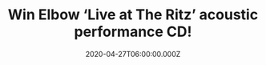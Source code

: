 ---
campaign-uuid: "c-a42968f1-7f7c-4693-ad0b-c590e9f2f900"
type: "Competition"
category: "Music"
date: "2020-04-27T06:00:00.000Z"
end-date: "2020-05-27T23:59:00.000Z"
disable-form: false
is_promoted: false
has_entry_page: true
title: "Win Elbow ‘Live at The Ritz’ acoustic performance CD!"
competition-description: "<p>’Live at The Ritz’ is a recording of the band’s intimate\
  \ show at Manchester’s Ritz in October 2019, allowing fans to experience what it\
  \ was like for the band to return to the scene of some of their earliest shows.</p>\n\
  <p>Click below and it could be yours!</p>\n"
hero-header: "Win Elbow ‘Live at The Ritz’ acoustic performance CD!"
terms-confirmation: "N/A"
banner-img: "https://assets.expresslyapp.com/asset-b602e10c-6fa9-418e-8c83-fa5982f1c2d7.jpg"
logo-left-href: "http://club.expressly.io"
logo-left-image: "https://assets.expresslyapp.com/asset-da7b9940-c807-4a6d-955f-ecb1f91a0523.jpg"
logo-left-title: "Expressly Club"
bg-image-hero: "https://assets.expresslyapp.com/asset-91752259-69bd-46a2-bb31-15753f06bbef.jpg"
bg-image-first: "https://assets.expresslyapp.com/asset-25651f3d-949d-4864-a745-105326f373b0.jpg"
section1-content: "<p>Live at The Ritz’ is a recording of the band’s intimate show\
  \ at Manchester’s Ritz in October 2019, allowing fans to experience what it was\
  \ like for the band to return to the scene of some of their earliest shows.’Empires’\
  , ‘Newborn’, ‘Great Expectations’ are some of their songs you can discover in this\
  \ amazing recording of the band.</p>\n<p>Click below for a chance to win.</p>\n"
entry-title: "Win Elbow ‘Live at The Ritz’ acoustic performance CD!"
entry-content: "<p>Enter the draw to win Elbow ‘Live at The Ritz’ acoustic performance\
  \ CD by completing the form below before 23:59 on the 27th of May 2020.</p>\n"
has-winner: false
prize-description: "Elbow ‘Live at The Ritz’ acoustic performance CD!"
special-conditions: "Multiple entries are allowed up to one every day.\r\n\r\nThis\
  \ competition is also available on: https:/aaa.nme.com/competitions/elbow-live-cd"
country-restrictions:
- "GB"
---
